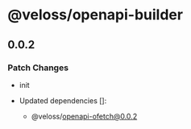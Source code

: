# @veloss/openapi-builder

## 0.0.2

### Patch Changes

- init

- Updated dependencies []:
  - @veloss/openapi-ofetch@0.0.2

